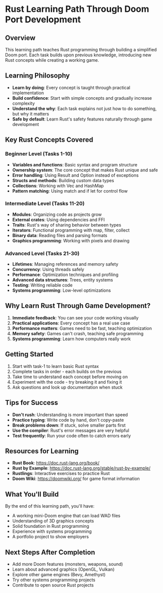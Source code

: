 # Rust Learning Path Through Doom Port Development

## Overview

This learning path teaches Rust programming through building a simplified Doom port. Each task builds upon previous knowledge, introducing new Rust concepts while creating a working game.

## Learning Philosophy

- **Learn by doing**: Every concept is taught through practical implementation
- **Build confidence**: Start with simple concepts and gradually increase complexity
- **Understand the why**: Each task explains not just how to do something, but why it matters
- **Safe by default**: Learn Rust's safety features naturally through game development

## Key Rust Concepts Covered

### Beginner Level (Tasks 1-10)
- **Variables and functions**: Basic syntax and program structure
- **Ownership system**: The core concept that makes Rust unique and safe
- **Error handling**: Using Result and Option instead of exceptions
- **Structs and methods**: Building custom data types
- **Collections**: Working with Vec and HashMap
- **Pattern matching**: Using match and if let for control flow

### Intermediate Level (Tasks 11-20)
- **Modules**: Organizing code as projects grow
- **External crates**: Using dependencies and FFI
- **Traits**: Rust's way of sharing behavior between types
- **Iterators**: Functional programming with map, filter, collect
- **Binary data**: Reading files and parsing formats
- **Graphics programming**: Working with pixels and drawing

### Advanced Level (Tasks 21-30)
- **Lifetimes**: Managing references and memory safety
- **Concurrency**: Using threads safely
- **Performance**: Optimization techniques and profiling
- **Advanced data structures**: Trees, entity systems
- **Testing**: Writing reliable code
- **Systems programming**: Low-level optimizations

## Why Learn Rust Through Game Development?

1. **Immediate feedback**: You can see your code working visually
2. **Practical applications**: Every concept has a real use case
3. **Performance matters**: Games need to be fast, teaching optimization
4. **Memory safety**: Games can't crash, teaching safe programming
5. **Systems programming**: Learn how computers really work

## Getting Started

1. Start with task-1 to learn basic Rust syntax
2. Complete tasks in order - each builds on the previous
3. Take time to understand each concept before moving on
4. Experiment with the code - try breaking it and fixing it
5. Ask questions and look up documentation when stuck

## Tips for Success

- **Don't rush**: Understanding is more important than speed
- **Practice typing**: Write code by hand, don't copy-paste
- **Break problems down**: If stuck, solve smaller parts first
- **Use the compiler**: Rust's error messages are very helpful
- **Test frequently**: Run your code often to catch errors early

## Resources for Learning

- **Rust Book**: https://doc.rust-lang.org/book/
- **Rust by Example**: https://doc.rust-lang.org/stable/rust-by-example/
- **Rustlings**: Interactive exercises to practice Rust
- **Doom Wiki**: https://doomwiki.org/ for game format information

## What You'll Build

By the end of this learning path, you'll have:
- A working mini-Doom engine that can load WAD files
- Understanding of 3D graphics concepts
- Solid foundation in Rust programming
- Experience with systems programming
- A portfolio project to show employers

## Next Steps After Completion

- Add more Doom features (monsters, weapons, sound)
- Learn about advanced graphics (OpenGL, Vulkan)
- Explore other game engines (Bevy, Amethyst)
- Try other systems programming projects
- Contribute to open source Rust projects